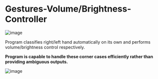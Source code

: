 # Gestures-Volume/Brightness-Controller
![image](https://user-images.githubusercontent.com/83595522/144758641-f7162c4c-f114-46c6-99b7-369a7f80b7db.png)

Program classifies right/left hand automatically on its own and performs volume/brightness control respectively.

**Program is capable to handle these corner cases efficiently rather than providing ambiguous outputs.**

![image](https://user-images.githubusercontent.com/83595522/144758402-a2da2db1-0b50-4bf9-9a1d-de44f4e284a8.png)
